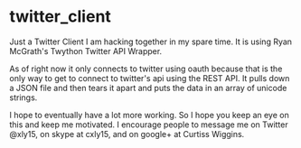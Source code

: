 twitter_client
==============

Just a Twitter Client I am hacking together in my spare time. It is using Ryan
McGrath's Twython Twitter API Wrapper.

As of right now it only connects to twitter using oauth because that is the only
way to get to connect to twitter's api using the REST API. It pulls down a JSON
file and then tears it apart and puts the data in an array of unicode strings.

I hope to eventually have a lot more working. So I hope you keep an eye on this
and keep me motivated. I encourage people to message me on Twitter @xly15, on
skype at cxly15, and on google+ at Curtiss Wiggins.
